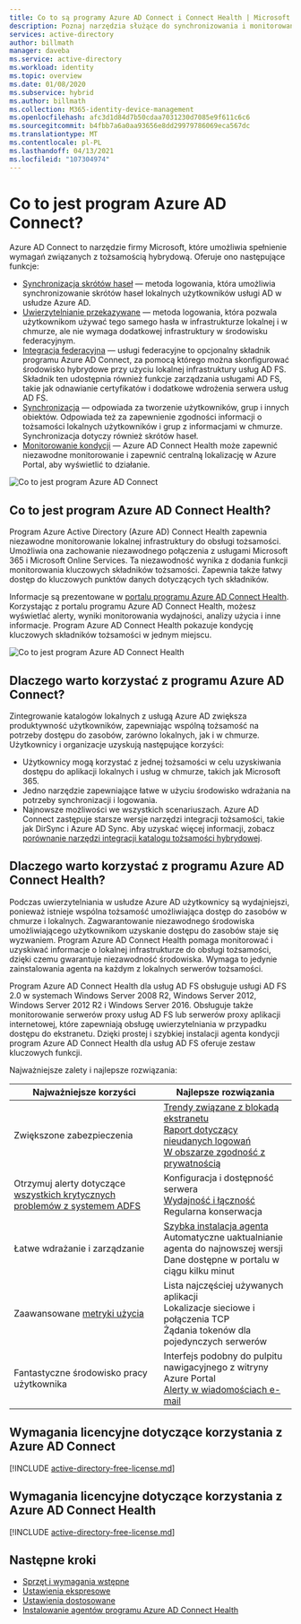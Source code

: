 ```yaml
---
title: Co to są programy Azure AD Connect i Connect Health | Microsoft Docs
description: Poznaj narzędzia służące do synchronizowania i monitorowania środowiska lokalnego z usługą Azure AD.
services: active-directory
author: billmath
manager: daveba
ms.service: active-directory
ms.workload: identity
ms.topic: overview
ms.date: 01/08/2020
ms.subservice: hybrid
ms.author: billmath
ms.collection: M365-identity-device-management
ms.openlocfilehash: afc3d1d84d7b50cdaa7031230d7085e9f611c6c6
ms.sourcegitcommit: b4fbb7a6a0aa93656e8dd29979786069eca567dc
ms.translationtype: MT
ms.contentlocale: pl-PL
ms.lasthandoff: 04/13/2021
ms.locfileid: "107304974"
---
```

# <a name="what-is-azure-ad-connect"></a>Co to jest program Azure AD Connect?

Azure AD Connect to narzędzie firmy Microsoft, które umożliwia spełnienie wymagań związanych z tożsamością hybrydową.  Oferuje ono następujące funkcje:
     
- [Synchronizacja skrótów haseł](whatis-phs.md) — metoda logowania, która umożliwia synchronizowanie skrótów haseł lokalnych użytkowników usługi AD w usłudze Azure AD.
- [Uwierzytelnianie przekazywane](how-to-connect-pta.md) — metoda logowania, która pozwala użytkownikom używać tego samego hasła w infrastrukturze lokalnej i w chmurze, ale nie wymaga dodatkowej infrastruktury w środowisku federacyjnym.
- [Integracja federacyjna](how-to-connect-fed-whatis.md) — usługi federacyjne to opcjonalny składnik programu Azure AD Connect, za pomocą którego można skonfigurować środowisko hybrydowe przy użyciu lokalnej infrastruktury usług AD FS. Składnik ten udostępnia również funkcje zarządzania usługami AD FS, takie jak odnawianie certyfikatów i dodatkowe wdrożenia serwera usług AD FS.
- [Synchronizacja](how-to-connect-sync-whatis.md) — odpowiada za tworzenie użytkowników, grup i innych obiektów.  Odpowiada też za zapewnienie zgodności informacji o tożsamości lokalnych użytkowników i grup z informacjami w chmurze.  Synchronizacja dotyczy również skrótów haseł.
- [Monitorowanie kondycji](whatis-azure-ad-connect.md#what-is-azure-ad-connect-health) — Azure AD Connect Health może zapewnić niezawodne monitorowanie i zapewnić centralną lokalizację w Azure Portal, aby wyświetlić to działanie. 


![Co to jest program Azure AD Connect](./media/whatis-hybrid-identity/arch.png)



## <a name="what-is-azure-ad-connect-health"></a>Co to jest program Azure AD Connect Health?

Program Azure Active Directory (Azure AD) Connect Health zapewnia niezawodne monitorowanie lokalnej infrastruktury do obsługi tożsamości. Umożliwia ona zachowanie niezawodnego połączenia z usługami Microsoft 365 i Microsoft Online Services.  Ta niezawodność wynika z dodania funkcji monitorowania kluczowych składników tożsamości. Zapewnia także łatwy dostęp do kluczowych punktów danych dotyczących tych składników.

Informacje są prezentowane w [portalu programu Azure AD Connect Health](https://aka.ms/aadconnecthealth). Korzystając z portalu programu Azure AD Connect Health, możesz wyświetlać alerty, wyniki monitorowania wydajności, analizy użycia i inne informacje. Program Azure AD Connect Health pokazuje kondycję kluczowych składników tożsamości w jednym miejscu.

![Co to jest program Azure AD Connect Health](./media/whatis-hybrid-identity-health/aadconnecthealth2.png)

## <a name="why-use-azure-ad-connect"></a>Dlaczego warto korzystać z programu Azure AD Connect?
Zintegrowanie katalogów lokalnych z usługą Azure AD zwiększa produktywność użytkowników, zapewniając wspólną tożsamość na potrzeby dostępu do zasobów, zarówno lokalnych, jak i w chmurze. Użytkownicy i organizacje uzyskują następujące korzyści:

* Użytkownicy mogą korzystać z jednej tożsamości w celu uzyskiwania dostępu do aplikacji lokalnych i usług w chmurze, takich jak Microsoft 365.
* Jedno narzędzie zapewniające łatwe w użyciu środowisko wdrażania na potrzeby synchronizacji i logowania.
* Najnowsze możliwości we wszystkich scenariuszach. Azure AD Connect zastępuje starsze wersje narzędzi integracji tożsamości, takie jak DirSync i Azure AD Sync. Aby uzyskać więcej informacji, zobacz [porównanie narzędzi integracji katalogu tożsamości hybrydowej](plan-hybrid-identity-design-considerations-tools-comparison.md).

## <a name="why-use-azure-ad-connect-health"></a>Dlaczego warto korzystać z programu Azure AD Connect Health?
Podczas uwierzytelniania w usłudze Azure AD użytkownicy są wydajniejszi, ponieważ istnieje wspólna tożsamość umożliwiająca dostęp do zasobów w chmurze i lokalnych. Zagwarantowanie niezawodnego środowiska umożliwiającego użytkownikom uzyskanie dostępu do zasobów staje się wyzwaniem.  Program Azure AD Connect Health pomaga monitorować i uzyskiwać informacje o lokalnej infrastrukturze do obsługi tożsamości, dzięki czemu gwarantuje niezawodność środowiska. Wymaga to jedynie zainstalowania agenta na każdym z lokalnych serwerów tożsamości.

Program Azure AD Connect Health dla usług AD FS obsługuje usługi AD FS 2.0 w systemach Windows Server 2008 R2, Windows Server 2012, Windows Server 2012 R2 i Windows Server 2016. Obsługuje także monitorowanie serwerów proxy usług AD FS lub serwerów proxy aplikacji internetowej, które zapewniają obsługę uwierzytelniania w przypadku dostępu do ekstranetu. Dzięki prostej i szybkiej instalacji agenta kondycji program Azure AD Connect Health dla usług AD FS oferuje zestaw kluczowych funkcji.

Najważniejsze zalety i najlepsze rozwiązania:

|Najważniejsze korzyści|Najlepsze rozwiązania|
|-----|-----|
|Zwiększone zabezpieczenia|[Trendy związane z blokadą ekstranetu](how-to-connect-health-adfs.md#usage-analytics-for-ad-fs)</br>[Raport dotyczący nieudanych logowań](how-to-connect-health-adfs-risky-ip.md)</br>[W obszarze zgodność z prywatnością](reference-connect-health-user-privacy.md)|
|Otrzymuj alerty dotyczące [wszystkich krytycznych problemów z systemem ADFS](how-to-connect-health-alert-catalog.md#alerts-for-active-directory-federation-services)|Konfiguracja i dostępność serwera</br>[Wydajność i łączność](how-to-connect-health-adfs.md#performance-monitoring-for-ad-fs)</br>Regularna konserwacja|
|Łatwe wdrażanie i zarządzanie|[Szybka instalacja agenta](how-to-connect-health-agent-install.md#install-the-agent-for-ad-fs)</br>Automatyczne uaktualnianie agenta do najnowszej wersji</br>Dane dostępne w portalu w ciągu kilku minut|
Zaawansowane [metryki użycia](how-to-connect-health-adfs.md#usage-analytics-for-ad-fs)|Lista najczęściej używanych aplikacji</br>Lokalizacje sieciowe i połączenia TCP</br>Żądania tokenów dla pojedynczych serwerów|
|Fantastyczne środowisko pracy użytkownika|Interfejs podobny do pulpitu nawigacyjnego z witryny Azure Portal</br>[Alerty w wiadomościach e-mail](how-to-connect-health-adfs.md#alerts-for-ad-fs)|


## <a name="license-requirements-for-using-azure-ad-connect"></a>Wymagania licencyjne dotyczące korzystania z Azure AD Connect

[!INCLUDE [active-directory-free-license.md](../../../includes/active-directory-free-license.md)]

## <a name="license-requirements-for-using-azure-ad-connect-health"></a>Wymagania licencyjne dotyczące korzystania z Azure AD Connect Health
[!INCLUDE [active-directory-free-license.md](../../../includes/active-directory-p1-license.md)]

## <a name="next-steps"></a>Następne kroki

- [Sprzęt i wymagania wstępne](how-to-connect-install-prerequisites.md) 
- [Ustawienia ekspresowe](how-to-connect-install-express.md)
- [Ustawienia dostosowane](how-to-connect-install-custom.md)
- [Instalowanie agentów programu Azure AD Connect Health](how-to-connect-health-agent-install.md)
